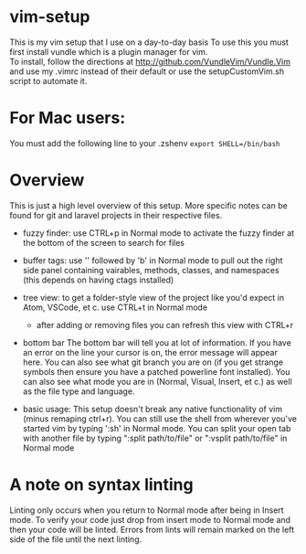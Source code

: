 # vim-setup

This is my vim setup that I use on a day-to-day basis
To use this you must first install vundle which is a plugin manager for vim.<br>
To install, follow the directions at  http://github.com/VundleVim/Vundle.Vim and use my .vimrc instead of their
default or use the setupCustomVim.sh script to automate it.

# For Mac users:

You must add the following line to your .zshenv
`export SHELL=/bin/bash`

# Overview

This is just a high level overview of this setup. More specific notes can be found for git and laravel projects
in their respective files.

- fuzzy finder:
  use CTRL+p in Normal mode to activate the fuzzy finder at the bottom of the screen to search for files
  
- buffer tags:
  use '\' followed by 'b' in Normal mode to pull out the right side panel containing vairables, methods, 
  classes, and  namespaces (this depends on having ctags installed)
  
- tree view:
  to get a folder-style view of the project like you'd expect in Atom, VSCode, et c. use CTRL+t in Normal mode
  - after adding or removing files you can refresh this view with CTRL+r

- bottom bar
  The bottom bar will tell you at lot of information. If you have an error on the line your cursor is on,
  the error message will appear here. You can also see what git branch you are on (if you get strange
  symbols then ensure you have a patched powerline font installed). You can also see what mode you are in
  (Normal, Visual, Insert, et c.) as well as the file type and language.
  
- basic usage:
  This setup doesn't break any native functionality of vim (minus remaping ctrl+r). You can still use the
  shell from wherever you've started vim by typing ':sh' in Normal mode. You can split your open tab with
  another file by typing ":split path/to/file" or ":vsplit path/to/file" in Normal mode
  
# A note on syntax linting
Linting only occurs when you return to Normal mode after being in Insert mode. To verify your code just
drop from insert mode to Normal mode and then your code will be linted. Errors from lints will remain marked on the left side of the file until the next linting.
